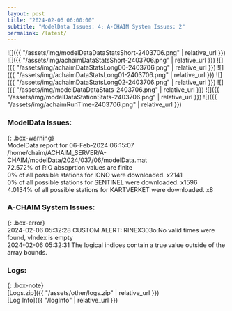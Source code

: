 ```yaml
---
layout: post
title: "2024-02-06 06:00:00"
subtitle: "ModelData Issues: 4; A-CHAIM System Issues: 2"
permalink: /latest/
---
```


![]({{ "/assets/img/modelDataDataStatsShort-2403706.png" | relative_url }})
![]({{ "/assets/img/achaimDataStatsShort-2403706.png" | relative_url }})
![]({{ "/assets/img/achaimDataStatsLong00-2403706.png" | relative_url }})
![]({{ "/assets/img/achaimDataStatsLong01-2403706.png" | relative_url }})
![]({{ "/assets/img/achaimDataStatsLong02-2403706.png" | relative_url }})
![]({{ "/assets/img/modelDataDataStats-2403706.png" | relative_url }})
![]({{ "/assets/img/modelDataStationStats-2403706.png" | relative_url }})
![]({{ "/assets/img/achaimRunTime-2403706.png" | relative_url }})


### ModelData Issues:  
  
{: .box-warning}  
 ModelData report for 06-Feb-2024 06:15:07   
 /home/chaim/ACHAIM_SERVER/A-CHAIM/modelData/2024/037/06/modelData.mat   
 72.572% of RIO absoprtion values are finite   
 0% of all possible stations for IONO were downloaded. x2141   
 0% of all possible stations for SENTINEL were downloaded. x1596   
 4.0134% of all possible stations for KARTVERKET were downloaded. x8   
  
### A-CHAIM System Issues:  
  
{: .box-error}  
2024-02-06 05:32:28 CUSTOM ALERT: RINEX303o:No valid times were found, vIndex is empty  
2024-02-06 05:32:31 The logical indices contain a true value outside of the array bounds.  

### Logs:  
  
{: .box-note}  
[Logs.zip]({{ "/assets/other/logs.zip" | relative_url }})  
[Log Info]({{ "/logInfo" | relative_url }})  
